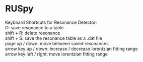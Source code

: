 # RUSpy
Keyboard Shortcuts for Resonance Detector:<br/>
O: save resonance to a table<br/>
shift + R: delete resonance<br/>
shift + S: save the resonance table as a .dat file<br/>
page up / down: move between saved resonances<br/>
arrow key up / down: increase / decrease lorentzian fitting range<br/>
arrow key left / right: move lorentzian fitting range<br/>

